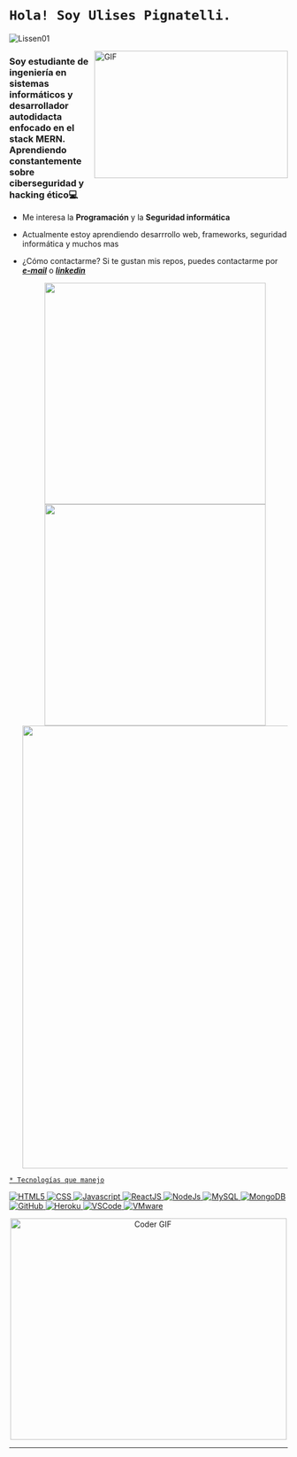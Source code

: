 # ```Hola! Soy Ulises Pignatelli.```


<p align="left"> <img src="https://komarev.com/ghpvc/?username=UlisePignatelliDev" alt="Lissen01" /> </p>

<img align="right" alt="GIF" src="https://developers.giphy.com/branch/master/static/api-c99e353f761d318322c853c03ebcf21b.gif" width="350" height="230" />

<h3 align="left">Soy estudiante de ingeniería en sistemas informáticos y desarrollador autodidacta enfocado en el stack MERN. Aprendiendo constantemente sobre ciberseguridad y hacking ético💻</h3>

*  Me interesa la **Programación** y la **Seguridad informática**
*  Actualmente estoy aprendiendo desarrrollo web, frameworks, seguridad informática y muchos mas
*  ¿Cómo contactarme? Si te gustan mis repos, puedes contactarme por _**[e-mail](mailto:pignatelli.ulises15@gmail.com)**_ o _**[linkedin](https://www.linkedin.com/in/ulises-pignatelli/)**_

  

    <p align="center">
        <a href="https://github.com/UlisesPignatelliDev"><img width="400" src="https://github-readme-stats.vercel.app/api?username=UlisesPignatelliDev&show_icons=true&theme=gruvbox">
        <a href="https://github.com/UlisesPignatelliDev"><img width="400" src="https://github-readme-stats.vercel.app/api/top-langs/?username=UlisesPignatelliDev&hide=html,scss,css,shell&langs_count=10&layout=compact&theme=gruvbox">
        <a href="https://github.com/UlisesPignatelliDev"><img width="800" src="https://github-profile-trophy.vercel.app/?username=UlisesPignatelliDev&row=1&column=5&theme=gruvbox">
</p>
    
    * Tecnologías que manejo
    
 <p>
  <img alt="HTML5" src="https://img.shields.io/badge/-HTML5-0D1117?logo=html5&logoColor=E34F26&style=plastic"/>
  <img alt="CSS" src="https://img.shields.io/badge/-CSS3-0D1117?logo=css3&logoColor=0769AD&style=plastic"/>
  <img alt="Javascript" src="https://img.shields.io/badge/-JavaScript-0D1117?logo=javascript&logoColor=F7DF1E&style=plastic"/>
  <img alt="ReactJS" src="https://img.shields.io/badge/-ReactJS-0D1117?logo=react&logoColor=61DAFB&style=plastic"/>
  <img alt="NodeJs" src="https://img.shields.io/badge/-NodeJS-0D1117?logo=Node.js&logoColor=339933&style=plastic"/>
  <img alt="MySQL" src="https://img.shields.io/badge/-MySQL-0D1117?logo=MySQL&logoColor=blue&style=plastic"/>
  <img alt="MongoDB" src="https://img.shields.io/badge/-MongoDb-0D1117?logo=MongoDB&logoColor=47A248&style=plastic"/>
  <img alt="GitHub" src="https://img.shields.io/badge/-GitHub-0D1117?logo=github&logoColor=white&style=plastic"/>
  <img alt="Heroku" src="https://img.shields.io/badge/-Heroku-0D1117?logo=Heroku&logoColor=430098&style=plastic"/>
  <img alt="VSCode" src="https://img.shields.io/badge/-VScode-0D1117?logo=visual-studio-code&logoColor=23A7F2&style=plastic"/>
  <img alt="VMware" src="https://img.shields.io/badge/-VMware-0D1117?logo=VMware&logoColor=ffffff&style=plastic"/>
</p>
     <div align="center">
       <img align="center" src="https://media.giphy.com/media/SWoSkN6DxTszqIKEqv/giphy.gif" alt="Coder GIF" width="500" height="400">
    </div>
   
   ----
 
   
 <!---   
https://github.com/UlisesPignatelliDev es un repositorio ✨ especial ✨ porque su `README.md` (este archivo) aparece en su perfil de GitHub.
Puede hacer clic en el enlace Vista previa para ver los cambios.
--->
